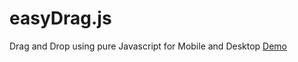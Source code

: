 # easyDrag.js
Drag and Drop using pure Javascript for Mobile and Desktop
[Demo](https://codepen.io/redwanul10/pen/WWNweO)
